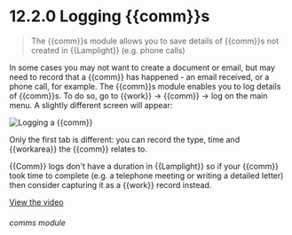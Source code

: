# 12.2.0    Logging {{comm}}s

> The {{comm}}s module allows you to save details of {{comm}}s not created in {{Lamplight}} (e.g. phone calls) 

In some cases you may not want to create a document or email, but may need to record that a {{comm}} has happened - an email received, or a phone call, for example. The {{comm}}s module enables you to log details of {{comm}}s. To do so, go to {{work}} -> {{comm}} -> log on the main menu. A slightly different screen will appear:

![Logging a {{comm}}]({{imgpath}}89a.png)

Only the first tab is different: you can record the type, time and {{workarea}} the {{comm}} relates to. 

{{Comm}} logs don't have a duration in {{Lamplight}} so if your {{comm}} took time to complete (e.g. a telephone meeting or writing a detailed letter) then consider capturing it as a {{work}} record instead.

[View the video](/help/video/id/49)
###### comms module

